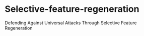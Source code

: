 # Selective-feature-regeneration
Defending Against Universal Attacks Through Selective Feature Regeneration

